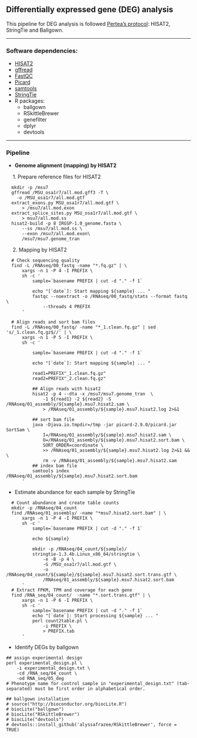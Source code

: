 ## Differentially expressed gene (DEG) analysis

This pipeline for DEG analysis is followed [Pertea’s protocol](https://www.nature.com/articles/nprot.2016.095): HISAT2, StringTie and Ballgown.

---

### Software dependencies:

* [HISAT2](http://daehwankimlab.github.io/hisat2/download/)
* [gffread](https://github.com/gpertea/gffread)
* [FastQC](http://www.bioinformatics.babraham.ac.uk/projects/fastqc/)
* [Picard](https://broadinstitute.github.io/picard/)
* [samtools](http://samtools.sourceforge.net/)
* [StringTie](https://ccb.jhu.edu/software/stringtie/)
* R packages:  
    * ballgown
    * RSkittleBrewer
    * genefilter
    * dplyr
    * devtools
---

### Pipeline
* **Genome alignment (mapping) by HISAT2**

&emsp; 1. Prepare reference files for HISAT2
```
  mkdir -p /msu7
  gffread /MSU_osa1r7/all.mod.gff3 -T \
    -o /MSU_osa1r7/all.mod.gtf
  extract_exons.py MSU_osa1r7/all.mod.gtf \
      > /msu7/all.mod.exon
  extract_splice_sites.py MSU_osa1r7/all.mod.gtf \
      > msu7/all.mod.ss
  hisat2-build -p 8 IRGSP-1.0_genome.fasta \
      --ss /msu7/all.mod.ss \
      --exon /msu7/all.mod.exon\
      /msu7/msu7.genome_tran
```
&emsp; 2. Mapping by HISAT2

```
  # Check sequencing quality 
  find -L /RNAseq/00_fastq -name "*.fq.gz" | \
      xargs -n 1 -P 4 -I PREFIX \
      sh -c '
          sample=`basename PREFIX | cut -d "." -f 1`

          echo "[`date`]: Start mapping ${sample} ... "
          fastqc --noextract -o /RNAseq/00_fastq/stats --format fastq \
              --threads 4 PREFIX
      '

  # Align reads and sort bam files
  find -L /RNAseq/00_fastq/ -name "*_1.clean.fq.gz" | sed 's/_1.clean.fq.gz$//' | \
      xargs -n 1 -P 5 -I PREFIX \
      sh -c '

          sample=`basename PREFIX | cut -d "." -f 1`

          echo "[`date`]: Start mapping ${sample} ... "

          read1=PREFIX"_1.clean.fq.gz"
          read2=PREFIX"_2.clean.fq.gz"

          ## Align reads with hisat2
          hisat2 -p 4 --dta -x /msu7/msu7.genome_tran  \
              -1 ${read1} -2 ${read2} -S /RNAseq/01_assembly/${sample}.msu7.hisat2.sam \
              > /RNAseq/01_assembly/${sample}.msu7.hisat2.log 2>&1

          ## sort bam file
          java -Djava.io.tmpdir=/tmp -jar picard-2.9.0/picard.jar SortSam \
              I=/RNAseq/01_assembly/${sample}.msu7.hisat2.sam \
              O=/RNAseq/01_assembly/${sample}.msu7.hisat2.sort.bam \
              SORT_ORDER=coordinate \
              >> /RNAseq/01_assembly/${sample}.msu7.hisat2.log 2>&1 && \
              rm -v /RNAseq/01_assembly/${sample}.msu7.hisat2.sam
          ## index bam file
          samtools index /RNAseq/01_assembly/${sample}.msu7.hisat2.sort.bam
      '
```
* Estimate abundance for each sample by StringTie

```
  # Count abundance and create table counts
  mkdir -p /RNAseq/04_count
  find /RNAseq/01_assembly/ -name "*msu7.hisat2.sort.bam" | \
      xargs -n 1 -P 4 -I PREFIX \
      sh -c '
          sample=`basename PREFIX | cut -d "." -f 1`

          echo ${sample}

          mkdir -p /RNAseq/04_count/${sample}/
          stringtie-1.3.4b.Linux_x86_64/stringtie \
              -e -B -p 4 \
              -G /MSU_osa1r7/all.mod.gtf \
              -o /RNAseq/04_count/${sample}/${sample}.msu7.hisat2.sort.trans.gtf \
              /RNAseq/01_assembly/${sample}.msu7.hisat2.sort.bam
      '
  # Extract FPKM, TPM and coverage for each gene
  find /RNA_seq/04_count/  -name "*.sort.trans.gtf" | \
      xargs -n 1 -P 6 -I PREFIX \
      sh -c '
          sample=`basename PREFIX | cut -d "." -f 1`
          echo "[`date`]: Start processing ${sample} ... "
          perl count2table.pl \
              -i PREFIX \
              > PREFIX.tab
      '
```
* Identify DEGs by ballgown  
```
## assign experimental design
perl experimental_design.pl \
    -i experimental_design.txt \
    -cd /RNA_seq/04_count \
    -od RNA_seq/05_deg
# Phenotype name for control sample in "experimental_design.txt" (tab-separated) must be first order in alphabetical order.

## ballgown installation
# source("http://bioconductor.org/biocLite.R")
# biocLite("ballgown")
# biocLite("RSkittleBrewer")
# biocLite("devtools")
# devtools::install_github('alyssafrazee/RSkittleBrewer', force = TRUE)

```

